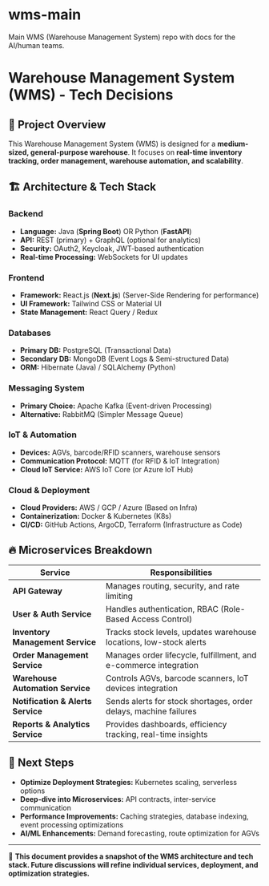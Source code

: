 # wms-main
Main WMS (Warehouse Management System) repo with docs for the AI/human teams. 

# Warehouse Management System (WMS) - Tech Decisions

## 📌 Project Overview
This Warehouse Management System (WMS) is designed for a **medium-sized, general-purpose warehouse**. It focuses on **real-time inventory tracking, order management, warehouse automation, and scalability**.

## 🏗️ Architecture & Tech Stack
### **Backend**
- **Language:** Java (**Spring Boot**) OR Python (**FastAPI**)
- **API:** REST (primary) + GraphQL (optional for analytics)
- **Security:** OAuth2, Keycloak, JWT-based authentication
- **Real-time Processing:** WebSockets for UI updates

### **Frontend**
- **Framework:** React.js (**Next.js**) (Server-Side Rendering for performance)
- **UI Framework:** Tailwind CSS or Material UI
- **State Management:** React Query / Redux

### **Databases**
- **Primary DB:** PostgreSQL (Transactional Data)
- **Secondary DB:** MongoDB (Event Logs & Semi-structured Data)
- **ORM:** Hibernate (Java) / SQLAlchemy (Python)

### **Messaging System**
- **Primary Choice:** Apache Kafka (Event-driven Processing)
- **Alternative:** RabbitMQ (Simpler Message Queue)

### **IoT & Automation**
- **Devices:** AGVs, barcode/RFID scanners, warehouse sensors
- **Communication Protocol:** MQTT (for RFID & IoT Integration)
- **Cloud IoT Service:** AWS IoT Core (or Azure IoT Hub)

### **Cloud & Deployment**
- **Cloud Providers:** AWS / GCP / Azure (Based on Infra)
- **Containerization:** Docker & Kubernetes (K8s)
- **CI/CD:** GitHub Actions, ArgoCD, Terraform (Infrastructure as Code)

## 🔥 Microservices Breakdown
| **Service** | **Responsibilities** |
|------------|----------------------|
| **API Gateway** | Manages routing, security, and rate limiting |
| **User & Auth Service** | Handles authentication, RBAC (Role-Based Access Control) |
| **Inventory Management Service** | Tracks stock levels, updates warehouse locations, low-stock alerts |
| **Order Management Service** | Manages order lifecycle, fulfillment, and e-commerce integration |
| **Warehouse Automation Service** | Controls AGVs, barcode scanners, IoT devices integration |
| **Notification & Alerts Service** | Sends alerts for stock shortages, order delays, machine failures |
| **Reports & Analytics Service** | Provides dashboards, efficiency tracking, real-time insights |

## 🚀 Next Steps
- **Optimize Deployment Strategies:** Kubernetes scaling, serverless options
- **Deep-dive into Microservices:** API contracts, inter-service communication
- **Performance Improvements:** Caching strategies, database indexing, event processing optimizations
- **AI/ML Enhancements:** Demand forecasting, route optimization for AGVs

---
📌 **This document provides a snapshot of the WMS architecture and tech stack. Future discussions will refine individual services, deployment, and optimization strategies.**
